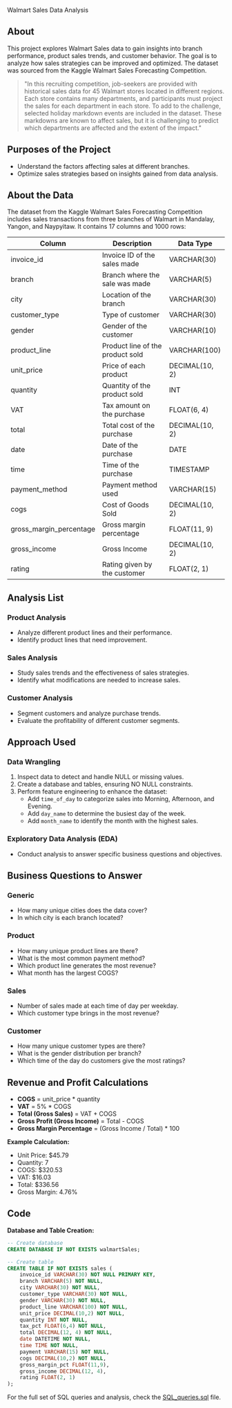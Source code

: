  Walmart Sales Data Analysis

## About

This project explores Walmart Sales data to gain insights into branch performance, product sales trends, and customer behavior. The goal is to analyze how sales strategies can be improved and optimized. The dataset was sourced from the Kaggle Walmart Sales Forecasting Competition.

> "In this recruiting competition, job-seekers are provided with historical sales data for 45 Walmart stores located in different regions. Each store contains many departments, and participants must project the sales for each department in each store. To add to the challenge, selected holiday markdown events are included in the dataset. These markdowns are known to affect sales, but it is challenging to predict which departments are affected and the extent of the impact."

## Purposes of the Project

- Understand the factors affecting sales at different branches.
- Optimize sales strategies based on insights gained from data analysis.

## About the Data

The dataset from the Kaggle Walmart Sales Forecasting Competition includes sales transactions from three branches of Walmart in Mandalay, Yangon, and Naypyitaw. It contains 17 columns and 1000 rows:

| Column                  | Description                                | Data Type          |
|-------------------------|--------------------------------------------|--------------------|
| invoice_id              | Invoice ID of the sales made               | VARCHAR(30)        |
| branch                  | Branch where the sale was made             | VARCHAR(5)         |
| city                    | Location of the branch                     | VARCHAR(30)        |
| customer_type           | Type of customer                           | VARCHAR(30)        |
| gender                  | Gender of the customer                     | VARCHAR(10)        |
| product_line            | Product line of the product sold           | VARCHAR(100)       |
| unit_price              | Price of each product                      | DECIMAL(10, 2)     |
| quantity                | Quantity of the product sold               | INT                |
| VAT                     | Tax amount on the purchase                 | FLOAT(6, 4)        |
| total                   | Total cost of the purchase                 | DECIMAL(10, 2)     |
| date                    | Date of the purchase                       | DATE               |
| time                    | Time of the purchase                       | TIMESTAMP          |
| payment_method          | Payment method used                        | VARCHAR(15)        |
| cogs                    | Cost of Goods Sold                         | DECIMAL(10, 2)     |
| gross_margin_percentage | Gross margin percentage                    | FLOAT(11, 9)       |
| gross_income            | Gross Income                               | DECIMAL(10, 2)     |
| rating                  | Rating given by the customer               | FLOAT(2, 1)        |

## Analysis List

### Product Analysis
- Analyze different product lines and their performance.
- Identify product lines that need improvement.

### Sales Analysis
- Study sales trends and the effectiveness of sales strategies.
- Identify what modifications are needed to increase sales.

### Customer Analysis
- Segment customers and analyze purchase trends.
- Evaluate the profitability of different customer segments.

## Approach Used

### Data Wrangling
1. Inspect data to detect and handle NULL or missing values.
2. Create a database and tables, ensuring NO NULL constraints.
3. Perform feature engineering to enhance the dataset:
   - Add `time_of_day` to categorize sales into Morning, Afternoon, and Evening.
   - Add `day_name` to determine the busiest day of the week.
   - Add `month_name` to identify the month with the highest sales.

### Exploratory Data Analysis (EDA)
- Conduct analysis to answer specific business questions and objectives.

## Business Questions to Answer

### Generic
- How many unique cities does the data cover?
- In which city is each branch located?

### Product
- How many unique product lines are there?
- What is the most common payment method?
- Which product line generates the most revenue?
- What month has the largest COGS?

### Sales
- Number of sales made at each time of day per weekday.
- Which customer type brings in the most revenue?

### Customer
- How many unique customer types are there?
- What is the gender distribution per branch?
- Which time of the day do customers give the most ratings?

## Revenue and Profit Calculations

- **COGS** = unit_price * quantity
- **VAT** = 5% * COGS
- **Total (Gross Sales)** = VAT + COGS
- **Gross Profit (Gross Income)** = Total - COGS
- **Gross Margin Percentage** = (Gross Income / Total) * 100

**Example Calculation:**
- Unit Price: $45.79
- Quantity: 7
- COGS: $320.53
- VAT: $16.03
- Total: $336.56
- Gross Margin: 4.76%

## Code

**Database and Table Creation:**
```sql
-- Create database
CREATE DATABASE IF NOT EXISTS walmartSales;

-- Create table
CREATE TABLE IF NOT EXISTS sales (
    invoice_id VARCHAR(30) NOT NULL PRIMARY KEY,
    branch VARCHAR(5) NOT NULL,
    city VARCHAR(30) NOT NULL,
    customer_type VARCHAR(30) NOT NULL,
    gender VARCHAR(30) NOT NULL,
    product_line VARCHAR(100) NOT NULL,
    unit_price DECIMAL(10,2) NOT NULL,
    quantity INT NOT NULL,
    tax_pct FLOAT(6,4) NOT NULL,
    total DECIMAL(12, 4) NOT NULL,
    date DATETIME NOT NULL,
    time TIME NOT NULL,
    payment VARCHAR(15) NOT NULL,
    cogs DECIMAL(10,2) NOT NULL,
    gross_margin_pct FLOAT(11,9),
    gross_income DECIMAL(12, 4),
    rating FLOAT(2, 1)
);
```

For the full set of SQL queries and analysis, check the [SQL_queries.sql](link-to-sql-queries-file) file.
